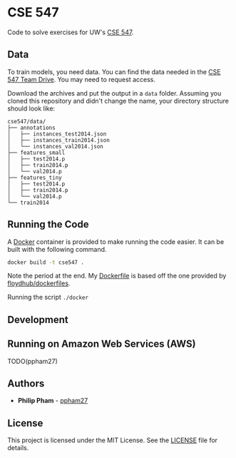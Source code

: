 # CSE 547

Code to solve exercises for UW's [CSE 547](https://courses.cs.washington.edu/courses/cse547/18sp/).

## Data

To train models, you need data. You can find the data needed in the [CSE 547 Team Drive](https://drive.google.com/drive/folders/1xdtYAOvOxwPMVydrsxNAA30YIOP6RoEJ). You may need to request access.

Download the archives and put the output in a `data` folder. Assuming you cloned this repository and didn't change the name, your directory structure should look like:

```
cse547/data/
├── annotations
│   ├── instances_test2014.json
│   ├── instances_train2014.json
│   └── instances_val2014.json
├── features_small
│   ├── test2014.p
│   ├── train2014.p
│   └── val2014.p
├── features_tiny
│   ├── test2014.p
│   ├── train2014.p
│   └── val2014.p
└── train2014
```

## Running the Code

A [Docker](https://hub.docker.com/) container is provided to make running the code easier. It can be built with the following command.
```sh
docker build -t cse547 .
```
Note the period at the end. My [Dockerfile](Dockerfile) is based off the one provided by [floydhub/dockerfiles](https://github.com/floydhub/dockerfiles/blob/master/dl/pytorch/0.3.1/Dockerfile-py3).

Running the script `./docker`

## Development



## Running on Amazon Web Services (AWS)

TODO(ppham27)

## Authors

* **Philip Pham** - [ppham27](https://github.com/ppham27)

## License

This project is licensed under the MIT License. See the [LICENSE](LICENSE) file for details.
